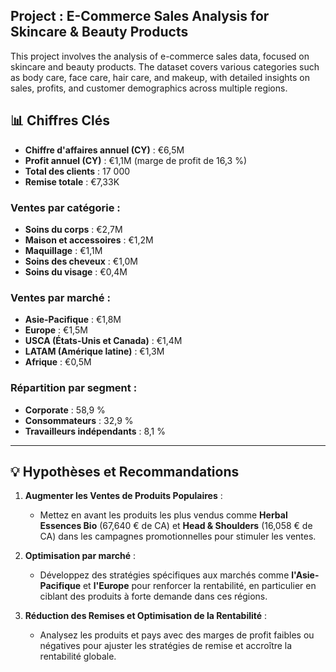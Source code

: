 ## Project  : E-Commerce Sales Analysis for Skincare & Beauty Products

<p>This project involves the analysis of e-commerce sales data, focused on skincare and beauty products. The dataset covers various categories such as body care, face care, hair care, and makeup, with detailed insights on sales, profits, and customer demographics across multiple regions.  </br>

## 📊 **Chiffres Clés**

- **Chiffre d'affaires annuel (CY)** : €6,5M
- **Profit annuel (CY)** : €1,1M (marge de profit de 16,3 %)
- **Total des clients** : 17 000
- **Remise totale** : €7,33K

### Ventes par catégorie :
- **Soins du corps** : €2,7M
- **Maison et accessoires** : €1,2M
- **Maquillage** : €1,1M
- **Soins des cheveux** : €1,0M
- **Soins du visage** : €0,4M

### Ventes par marché :
- **Asie-Pacifique** : €1,8M
- **Europe** : €1,5M
- **USCA (États-Unis et Canada)** : €1,4M
- **LATAM (Amérique latine)** : €1,3M
- **Afrique** : €0,5M

### Répartition par segment :
- **Corporate** : 58,9 %
- **Consommateurs** : 32,9 %
- **Travailleurs indépendants** : 8,1 %

---

## 💡 **Hypothèses et Recommandations**

1. **Augmenter les Ventes de Produits Populaires** :
   - Mettez en avant les produits les plus vendus comme **Herbal Essences Bio** (67,640 € de CA) et **Head & Shoulders** (16,058 € de CA) dans les campagnes promotionnelles pour stimuler les ventes.

2. **Optimisation par marché** :
   - Développez des stratégies spécifiques aux marchés comme **l'Asie-Pacifique** et **l'Europe** pour renforcer la rentabilité, en particulier en ciblant des produits à forte demande dans ces régions.

3. **Réduction des Remises et Optimisation de la Rentabilité** :
   - Analysez les produits et pays avec des marges de profit faibles ou négatives pour ajuster les stratégies de remise et accroître la rentabilité globale.


 </p>





